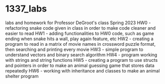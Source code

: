 # 1337_labs
labs and homework for Professor DeGroot's class Spring 2023
HW0 - refactoring snake code given in class in order to make code cleaner and easier to read
HW1 - adding functionalities to HW0 code, such as game ending when snake hits a wall, play again feature, etc
HW2 - creating a program to read in a matrix of movie names in crossword puzzle format, then searching and printing every movie
HW3 - simple program to understand vectors and binary search algorithm 
HW4 - program working with strings and string functions
HW5 - creating a program to use structs and pointers in order to make an animal guessing game that stores data repeatedly
HW6 - working with inheritance and classes to make an animal shelter program

